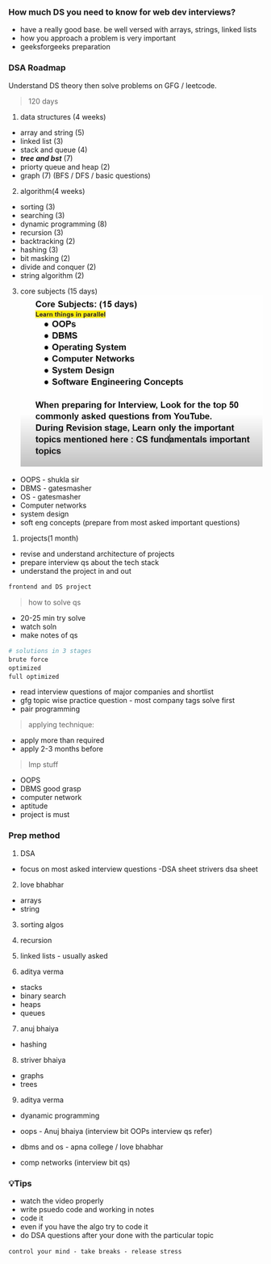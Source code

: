### How much DS you need to know for web dev interviews?
- have a really good base. be well versed with arrays, strings, linked lists 
- how you approach a problem is very important 
- geeksforgeeks preparation 

### DSA Roadmap 
Understand DS theory then solve problems on GFG / leetcode. 

> 120 days 
1. data structures (4 weeks)
- array and string (5)
- linked list (3)
- stack and queue (4)
- ***tree and bst*** (7) 
- priorty queue and heap (2)
- graph (7) (BFS / DFS / basic questions)

2. algorithm(4 weeks)
- sorting (3)
- searching (3)
- dynamic programming (8)
- recursion (3)
- backtracking (2)
- hashing (3)
- bit masking (2)
- divide and conquer (2)
- string algorithm (2)

3. core subjects (15 days)
![](1.PNG)
- OOPS - shukla sir
- DBMS - gatesmasher
- OS - gatesmasher
- Computer networks
- system design 
- soft eng concepts 
(prepare from most asked important questions)


1. projects(1 month) 
- revise and understand architecture of projects 
- prepare interview qs about the tech stack 
- understand the project in and out 
```bash 
frontend and DS project 
```

> how to solve qs 
- 20-25 min try solve 
- watch soln 
- make notes of qs 
```bash 
# solutions in 3 stages
brute force 
optimized 
full optimized 
```
- read interview questions of major companies and shortlist 
- gfg topic wise practice question - most company tags solve first 
- pair programming 

> applying technique:
- apply more than required
- apply 2-3 months before

> Imp stuff 
- OOPS 
- DBMS good grasp 
- computer network 
- aptitude 
- project is must 

### Prep method 
1. DSA
- focus on most asked interview questions -DSA sheet strivers dsa sheet

2. love bhabhar 
- arrays
- string

3. sorting algos
4. recursion 

5. linked lists - usually asked 

6. aditya verma 
- stacks  
- binary search 
- heaps 
- queues 

7. anuj bhaiya 
- hashing 

8. striver bhaiya 
- graphs 
- trees

9. aditya verma 
- dyanamic programming 

- oops - Anuj bhaiya (interview bit OOPs interview qs refer)
- dbms and os - apna college / love bhabhar
- comp networks (interview bit qs)


### 💡Tips
- watch the video properly 
- write psuedo code and working in notes 
- code it 
- even if you have the algo try to code it 
- do DSA questions after your done with the particular topic 

`control your mind - take breaks - release stress`



























